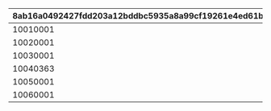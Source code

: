 |8ab16a0492427fdd203a12bddbc5935a8a99cf19261e4ed61bfd44476bde5064|07ab31e38519fbdcc299d8606e59c826b237a3d1fb4c2b858abaa4f098d75cab|b2a32560ddb85ffadab6e017302eb8627dfac920f643cce9be9036f36eade874|3a449ecc24d9576448912d464d12d09761374f84b677affbe82e54d207de23b6|cb0038f839f86c98129c7fad90bdd91501d777ecf90f6c858561001f428a16a7|4b3f9469531cd2bd99af87f87dabb0d3b08632aafd0112974f006a6c0f0f9b28|1415c1e31019a83643954e53fbd21ab80fb7795f91fad691fced73fa203d8487|27511c1c2e113d8f7b51443b05bcadf83f29fe0ddf45455f3bb11fe852c35234|c11b999c1b8ff16bc8f10ca285dad84061f7389e753080b1611afd4aaafefd0c|e690092f989f919acfa18b5f6d6ea0847b99b28e3e86a642aed6a1b3a92c05b9|539d5b70785eee65beb7df3892b2d2cd14d790bc3c6ee9dcdc7f4f4689206c26|d91073aa9d447fa2821e49dce138e1a151486154692c58a3d1c288c501941984|
| --- | --- | --- | --- | --- | --- | --- | --- | --- | --- | --- | --- |
|10010001|bgm_MC043|16|96001|2023/09/15 14:59:59|2023/09/22 14:59:59|100|2023/06/30 12:00:00|1|1|bgm_MC043|8|
|10020001|bgm_MC043|16|96002|2023/12/15 14:59:59|2023/12/22 14:59:59|100|2023/09/15 15:00:00|2|1|bgm_MC043|8|
|10030001|bgm_MC103|16|96003|2024/03/15 14:59:59|2024/03/22 14:59:59|100|2023/12/15 15:00:00|3|2|bgm_MC103|8|
|10040363|bgm_MC103|16|96004|2024/06/15 14:59:59|2024/06/22 14:59:59|100|2024/03/15 15:00:00|4|2|bgm_MC103|8|
|10050001|bgm_MC103|16|96005|2024/09/15 14:59:59|2024/09/22 14:59:59|500|2024/06/15 15:00:00|5|2|bgm_MC103|10|
|10060001|bgm_MC103|16|96006|2024/12/15 14:59:59|2024/12/22 14:59:59|500|2024/09/15 15:00:00|6|2|bgm_MC103|10|